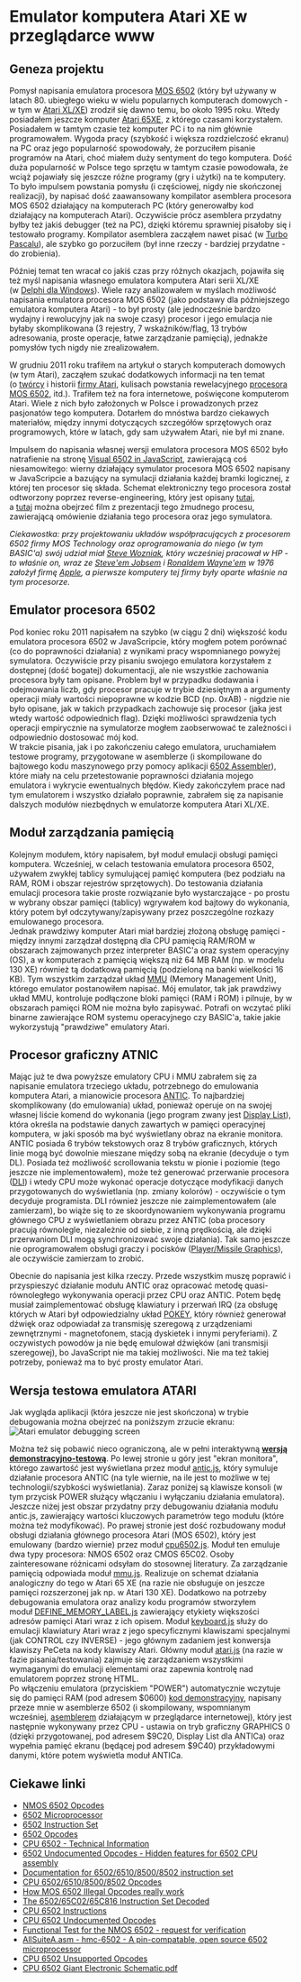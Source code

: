 # Emulator komputera Atari XE w przeglądarce www

## Geneza projektu

Pomysł napisania emulatora procesora [MOS 6502](http://pl.wikipedia.org/wiki/MOS_Technology_6502) (który był używany w latach 80. ubiegłego wieku w wielu popularnych komputerach domowych - w tym w [Atari XL/XE](http://pl.wikipedia.org/wiki/Rodzina_8-bitowych_Atari)) zrodził się dawno temu, bo około 1995 roku. Wtedy posiadałem jeszcze komputer [Atari 65XE](http://pl.wikipedia.org/w/index.php?title=Plik:65xe.jpg), z którego czasami korzystałem. Posiadałem w tamtym czasie też komputer PC i to na nim głównie programowałem. Wygoda pracy (szybkość i większa rozdzielczość ekranu) na PC oraz jego popularność spowodowały, że porzuciłem pisanie programów na Atari, choć miałem duży sentyment do tego komputera. Dość duża popularność w Polsce tego sprzętu w tamtym czasie powodowała, że wciąż pojawiały się jeszcze różne programy (gry i użytki) na te komputery. To było impulsem powstania pomysłu (i częściowej, nigdy nie skończonej realizacji), by napisać dość zaawansowany kompilator asemblera procesora MOS 6502 działający na komputerach PC (który generowałby kod działający na komputerach Atari). Oczywiście prócz asemblera przydatny byłby też jakiś debugger (też na PC), dzięki któremu sprawniej pisałoby się i testowało programy. Kompilator asemblera zacząłem nawet pisać (w [Turbo Pascalu](http://pl.wikipedia.org/wiki/Turbo_Pascal)), ale szybko go porzuciłem (był inne rzeczy - bardziej przydatne - do zrobienia).

Później temat ten wracał co jakiś czas przy różnych okazjach, pojawiła się też myśl napisania własnego emulatora komputera Atari serii XL/XE (w [Delphi dla Windows](http://en.wikipedia.org/wiki/Embarcadero_Delphi)). Wiele razy analizowałem w myślach możliwość napisania emulatora procesora MOS 6502 (jako podstawy dla późniejszego emulatora komputera Atari) - to był prosty (ale jednocześnie bardzo wydajny i rewolucyjny jak na swoje czasy) procesor i jego emulacja nie byłaby skomplikowana (3 rejestry, 7 wskaźników/flag, 13 trybów adresowania, proste operacje, łatwe zarządzanie pamięcią), jednakże pomysłów tych nigdy nie zrealizowałem.

W grudniu 2011 roku trafiłem na artykuł o starych komputerach domowych (w tym Atari), zacząłem szukać dodatkowych informacji na ten temat (o [twórcy](http://pl.wikipedia.org/wiki/Nolan_Bushnell) i historii [firmy Atari](http://pl.wikipedia.org/wiki/Atari_%28ameryka%C5%84skie_przedsi%C4%99biorstwo%29), kulisach powstania rewelacyjnego [procesora MOS 6502](http://en.wikipedia.org/wiki/MOS_Technology_6502), itd.). Trafiłem też na fora internetowe, poświęcone komputerom Atari. Wiele z nich było założonych w Polsce i prowadzonych przez pasjonatów tego komputera. Dotarłem do mnóstwa bardzo ciekawych materiałów, między innymi dotyczących szczegółów sprzętowych oraz programowych, które w latach, gdy sam używałem Atari, nie był mi znane.

Impulsem do napisania własnej wersji emulatora procesora MOS 6502 było natrafienie na stronę [Visual 6502 in JavaScript](http://visual6502.org/JSSim/index.html), zawierającą coś niesamowitego: wierny działający symulator procesora MOS 6502 napisany w JavaScripcie a bazujący na symulacji działania każdej bramki logicznej, z której ten procesor się składa. Schemat elektroniczny tego procesora został odtworzony poprzez reverse-engineering, który jest opisany [tutaj](http://visual6502.org/docs/6502_in_action_14_web.pdf), a [tutaj](http://www.youtube.com/watch?gl=PL&v=HW9AWBFH1sA) można obejrzeć film z prezentacji tego żmudnego procesu, zawierającą omówienie działania tego procesora oraz jego symulatora.

*Ciekawostka: przy projektowaniu układów współpracujących z procesorem 6502 firmy MOS Technology oraz oprogramowania do niego (w tym BASIC'a) swój udział miał [Steve Wozniak](http://en.wikipedia.org/wiki/Steve_Wozniak), który wcześniej pracował w HP - to właśnie on, wraz ze [Steve'em Jobsem](http://pl.wikipedia.org/wiki/Steve_Jobs) i [Ronaldem Wayne'em](http://pl.wikipedia.org/wiki/Ronald_Wayne) w 1976 założył firmę [Apple](http://pl.wikipedia.org/wiki/Apple_Inc), a pierwsze komputery tej firmy były oparte właśnie na tym procesorze.*

## Emulator procesora 6502

Pod koniec roku 2011 napisałem na szybko (w ciągu 2 dni) większość kodu emulatora procesora 6502 w JavaScripcie, który mogłem potem porównać (co do poprawności działania) z wynikami pracy wspomnianego powyżej symulatora. Oczywiście przy pisaniu swojego emulatora korzystałem z dostępnej (dość bogatej) dokumentacji, ale nie wszystkie zachowania procesora były tam opisane. Problem był w przypadku dodawania i odejmowania liczb, gdy procesor pracuje w trybie dziesiętnym a argumenty operacji miały wartości niepoprawne w kodzie BCD (np. 0xAB) - nigdzie nie było opisane, jak w takich przypadkach zachowuje się procesor (jaka jest wtedy wartość odpowiednich flag). Dzięki możliwości sprawdzenia tych operacji empirycznie na symulatorze mogłem zaobserwować te zależności i odpowiednio dostosować mój kod.\
W trakcie pisania, jak i po zakończeniu całego emulatora, uruchamiałem testowe programy, przygotowane w asemblerze (i skompilowane do bajtowego kodu maszynowego przy pomocy aplikacji [6502 Assembler](http://www.masswerk.at/6502/assembler.html)), które miały na celu przetestowanie poprawności działania mojego emulatora i wykrycie ewentualnych błędów. Kiedy zakończyłem prace nad tym emulatorem i wszystko działało poprawnie, zabrałem się za napisanie dalszych modułów niezbędnych w emulatorze komputera Atari XL/XE.

## Moduł zarządzania pamięcią

Kolejnym modułem, który napisałem, był moduł emulacji obsługi pamięci komputera. Wcześniej, w celach testowania emulatora procesora 6502, używałem zwykłej tablicy symulującej pamięć komputera (bez podziału na RAM, ROM i obszar rejestrów sprzętowych). Do testowania działania emulacji procesora takie proste rozwiązanie było wystarczające - po prostu w wybrany obszar pamięci (tablicy) wgrywałem kod bajtowy do wykonania, który potem był odczytywany/zapisywany przez poszczególne rozkazy emulowanego procesora.\
Jednak prawdziwy komputer Atari miał bardziej złożoną obsługę pamięci - między innymi zarządzał dostępną dla CPU pamięcią RAM/ROM w obszarach zajmowanych przez interpreter BASIC'a oraz system operacyjny (OS), a w komputerach z pamięcią większą niż 64 MB RAM (np. w modelu 130 XE) również tą dodatkową pamięcią (podzieloną na banki wielkości 16 KB). Tym wszystkim zarządzał układ [MMU](http://en.wikipedia.org/wiki/Atari_MMU) (Memory Management Unit), którego emulator postanowiłem napisać. Mój emulator, tak jak prawdziwy układ MMU, kontroluje podłączone bloki pamięci (RAM i ROM) i pilnuje, by w obszarach pamięci ROM nie można było zapisywać. Potrafi on wczytać pliki binarne zawierające ROM systemu operacyjnego czy BASIC'a, takie jakie wykorzystują "prawdziwe" emulatory Atari.

## Procesor graficzny ATNIC

Mając już te dwa powyższe emulatory CPU i MMU zabrałem się za napisanie emulatora trzeciego układu, potrzebnego do emulowania komputera Atari, a mianowicie procesora [ANTIC](http://pl.wikipedia.org/wiki/ANTIC). To najbardziej skomplikowany (do emulowania) układ, ponieważ operuje on na swojej własnej liście komend do wykonania (jego program zwany jest [Display List](http://atariki.krap.pl/index.php/ANTIC_Display_List)), która określa na podstawie danych zawartych w pamięci operacyjnej komputera, w jaki sposób ma być wyświetlany obraz na ekranie monitora.\
ANTIC posiada 6 trybów tekstowych oraz 8 trybów graficznych, których linie mogą być dowolnie mieszane między sobą na ekranie (decyduje o tym DL). Posiada też możliwość scrollowania tekstu w pionie i poziomie (tego jeszcze nie implementowałem), może też generować przerwanie procesora ([DLI](http://www.atarimagazines.com/compute/issue47/153_1_Atari_Display_List_Interrupts.php)) i wtedy CPU może wykonać operacje dotyczące modyfikacji danych przygotowanych do wyświetlania (np. zmiany kolorów) - oczywiście o tym decyduje programista. DLI również jeszcze nie zaimplementowałem (ale zamierzam), bo wiąże się to ze skoordynowaniem wykonywania programu głównego CPU z wyświetlaniem obrazu przez ANTIC (oba procesory pracują równolegle, niezależnie od siebie, z inną prędkością, ale dzięki przerwaniom DLI mogą synchronizować swoje działania). Tak samo jeszcze nie oprogramowałem obsługi graczy i pocisków ([Player/Missile Graphics](http://www.page6.org/archive/issue_08/page_10.htm)), ale oczywiście zamierzam to zrobić.

Obecnie do napisania jest kilka rzeczy. Przede wszystkim muszę poprawić i przyspieszyć działanie modułu ANTIC oraz opracować metodę quasi-równoległego wykonywania operacji przez CPU oraz ANTIC. Potem będę musiał zaimplementować obsługę klawiatury i przerwań IRQ (za obsługę których w Atari był odpowiedzialny układ [POKEY](http://pl.wikipedia.org/wiki/POKEY), który również generował dźwięk oraz odpowiadał za transmisję szeregową z urządzeniami zewnętrznymi - magnetofonem, stacją dyskietek i innymi peryferiami). Z oczywistych powodów ja nie będę emulował dźwięków (ani transmisji szeregowej), bo JavaScript nie ma takiej możliwości. Nie ma też takiej potrzeby, ponieważ ma to być prosty emulator Atari.

## Wersja testowa emulatora ATARI

Jak wygląda aplikacji (która jeszcze nie jest skończona) w trybie debugowania można obejrzeć na poniższym zrzucie ekranu:
![Atari emulator debugging screen](../../../.gitbook/assets/9a7b4224-88cd-4e4c-856a-d66ad786a494/d3ad4619.jpg)

Można też się pobawić nieco ograniczoną, ale w pełni interaktywną **[wersją demonstracyjno-testową](http://www.programistrz.pl/projekty/atari/demo/atari_demo.html)**. Po lewej stronie u góry jest "ekran monitora", którego zawartość jest wyświetlana przez moduł [antic.js](http://www.programistrz.pl/projekty/atari/demo/antic.js), który symuluje działanie procesora ANTIC (na tyle wiernie, na ile jest to możliwe w tej technologii/szybkości wyświetlania). Zaraz poniżej są klawisze konsoli (w tym przycisk POWER służący włączaniu i wyłączaniu działania emulatora). Jeszcze niżej jest obszar przydatny przy debugowaniu działania modułu antic.js, zawierający wartości kluczowych parametrów tego modułu (które można też modyfikować). Po prawej stronie jest dość rozbudowany moduł obsługi działania głównego procesora Atari (MOS 6502), który jest emulowany (bardzo wiernie) przez moduł [cpu6502.js](http://www.programistrz.pl/projekty/atari/demo/cpu6502.js). Moduł ten emuluje dwa typy procesora: NMOS 6502 oraz CMOS 65C02. Osoby zainteresowane różnicami odsyłam do stosownej literatury. Za zarządzanie pamięcią odpowiada moduł [mmu.js](http://www.programistrz.pl/projekty/atari/demo/mmu.js). Realizuje on schemat działania analogiczny do tego w Atari 65 XE (na razie nie obsługuje on jeszcze pamięci rozszerzonej jak np. w Atari 130 XE). Dodatkowo na potrzeby debugowania emulatora oraz analizy kodu programów stworzyłem moduł [DEFINE_MEMORY_LABEL.js](http://www.programistrz.pl/projekty/atari/demo/DEFINE_MEMORY_LABEL.js) zawierający etykiety większości adresów pamięci Atari wraz z ich opisem. Moduł [keyboard.js](http://www.programistrz.pl/projekty/atari/demo/keyboard.js) służy do emulacji klawiatury Atari wraz z jego specyficznymi klawiszami specjalnymi (jak CONTROL czy INVERSE) - jego głównym zadaniem jest konwersja klawiszy PeCeta na kody klawiszy Atari. Główny moduł [atari.js](http://www.programistrz.pl/projekty/atari/demo/atari.js) (na razie w fazie pisania/testowania) zajmuje się zarządzaniem wszystkimi wymaganymi do emulacji elementami oraz zapewnia kontrolę nad emulatorem poprzez stronę HTML.\
Po włączeniu emulatora (przyciskiem "POWER") automatycznie wczytuje się do pamięci RAM (pod adresem $0600) [kod demonstracyjny](http://www.programistrz.pl/projekty/atari/demo/atari_demo.asm), napisany przeze mnie w asemblerze 6502 (i skompilowany, wspomnianym wcześniej, [asemblerem](http://www.masswerk.at/6502/assembler.html) działającym w przeglądarce internetowej), który jest następnie wykonywany przez CPU - ustawia on tryb graficzny GRAPHICS 0 (dzięki przygotowanej, pod adresem $9C20, Display List dla ANTICa) oraz wypełnia pamięć ekranu (będącej pod adresem $9C40) przykładowymi danymi, które potem wyświetla moduł ANTICa.

## Ciekawe linki

* [NMOS 6502 Opcodes](http://www.6502.org/tutorials/6502opcodes.html)
* [6502 Microprocessor](http://nesdev.com/6502.txt)
* [6502 Instruction Set](http://e-tradition.net/bytes/6502/6502_instruction_set.html)
* [6502 Opcodes](http://www.thealmightyguru.com/Games/Hacking/Wiki/index.php?title=6502_Opcodes)
* [CPU 6502 - Technical Information](http://www.fceux.com/web/help/fceux.html?6502CPU.html)
* [6502 Undocumented Opcodes - Hidden features for 6502 CPU assembly](http://www.intel-assembler.it/portale/5/6502_undocumented_opcodes/CPU_6502_features.asp)
* [Documentation for 6502/6510/8500/8502 instruction set](http://www.zimmers.net/anonftp/pub/cbm/documents/chipdata/64doc)
* [CPU 6502/6510/8500/8502 Opcodes](http://www.oxyron.de/html/opcodes02.html)
* [How MOS 6502 Illegal Opcodes really work](http://www.pagetable.com/?p=39)
* [The 6502/65C02/65C816 Instruction Set Decoded](http://www.llx.com/~nparker/a2/opcodes.html)
* [CPU 6502 Instructions](http://www.obelisk.demon.co.uk/6502/instructions.html)
* [CPU 6502 Undocumented Opcodes](http://www.ataripreservation.org/websites/freddy.offenga/illopc31.txt)
* [Functional Test for the NMOS 6502 - request for verification](http://forum.6502.org/viewtopic.php?f=2&t=2241)
* [AllSuiteA.asm - hmc-6502 - A pin-compatable, open source 6502 microprocessor](http://code.google.com/p/hmc-6502/source/browse/trunk/emu/testvectors/AllSuiteA.asm)
* [CPU 6502 Unsupported Opcodes](http://visual6502.org/wiki/index.php?title=6502_Unsupported_Opcodes)
* [CPU 6502 Giant Electronic Schematic.pdf](http://www.downloads.reactivemicro.com/Public/Electronics/CPU/6502%20Schematic.pdf)
